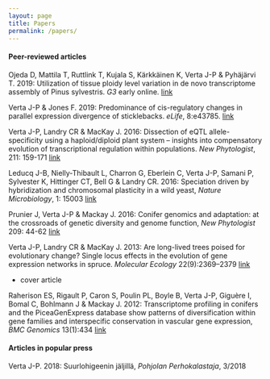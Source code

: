 ```yaml
---
layout: page
title: Papers
permalink: /papers/
---
```


#### Peer-reviewed articles

Ojeda D, Mattila T, Ruttlink T, Kujala S, Kärkkäinen K, Verta J-P & Pyhäjärvi T. 2019: Utilization of tissue ploidy level variation in de novo transcriptome assembly of Pinus sylvestris. *G3* early online. [link](https://www.g3journal.org/content/early/2019/08/19/g3.119.400357.abstract)

Verta J-P & Jones F. 2019: Predominance of cis-regulatory changes in parallel expression divergence of sticklebacks. *eLife*, 8:e43785. [link](https://elifesciences.org/articles/43785)

Verta J-P, Landry CR & MacKay J. 2016: Dissection of eQTL allele-specificity using a haploid/diploid plant system – insights into compensatory evolution of transcriptional regulation within populations. *New Phytologist*, 211: 159-171 [link](https://nph.onlinelibrary.wiley.com/doi/full/10.1111/nph.13888)

Leducq J-B, Nielly-Thibault L, Charron G, Eberlein C, Verta J-P, Samani P, Sylvester K, Hittinger CT, Bell G & Landry CR. 2016: Speciation driven by hybridization and chromosomal plasticity in a wild yeast, *Nature Microbiology*, 1: 15003 [link](https://www.nature.com/articles/nmicrobiol20153)

Prunier J, Verta J-P & Mackay J. 2016: Conifer genomics and adaptation: at the crossroads of genetic diversity and genome function, *New Phytologist* 209: 44-62 [link](https://nph.onlinelibrary.wiley.com/doi/pdf/10.1111/nph.13565)

Verta J-P, Landry CR & MacKay J. 2013: Are long-lived trees poised for evolutionary change? Single locus effects in the evolution of gene expression networks in spruce. *Molecular Ecology* 22(9):2369–2379 [link](https://onlinelibrary.wiley.com/doi/full/10.1111/mec.12189)
* cover article

Raherison ES, Rigault P, Caron S, Poulin PL, Boyle B, Verta J-P, Giguère I, Bomal C, Bohlmann J & Mackay J. 2012: Transcriptome profiling in conifers and the PiceaGenExpress database show patterns of diversification within gene families and interspecific conservation in vascular gene expression, *BMC Genomics* 13(1):434 [link](https://bmcgenomics.biomedcentral.com/articles/10.1186/1471-2164-13-434)

#### Articles in popular press

Verta J-P. 2018: Suurlohigeenin jäljillä, *Pohjolan Perhokalastaja*, 3/2018
